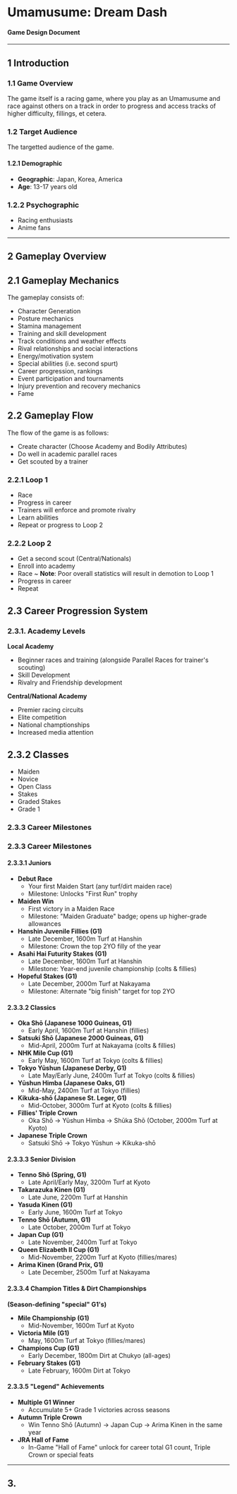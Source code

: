 # Umamusume: Dream Dash

#### Game Design Document

---

## 1 Introduction

### 1.1 Game Overview

The game itself is a racing game, where you play as an Umamusume and race against others on a track in order to progress and access tracks of higher difficulty, fillings, et cetera.

### 1.2 Target Audience

The targetted audience of the game.

#### 1.2.1 Demographic

- **Geographic**: Japan, Korea, America
- **Age**: 13-17 years old

### 1.2.2 Psychographic

- Racing enthusiasts
- Anime fans

---

## 2 Gameplay Overview

## 2.1 Gameplay Mechanics

The gameplay consists of:

- Character Generation
- Posture mechanics
- Stamina management
- Training and skill development
- Track conditions and weather effects
- Rival relationships and social interactions
- Energy/motivation system
- Special abilities (i.e. second spurt)
- Career progression, rankings
- Event participation and tournaments
- Injury prevention and recovery mechanics
- Fame

## 2.2 Gameplay Flow

The flow of the game is as follows:

- Create character (Choose Academy and Bodily Attributes)
- Do well in academic parallel races
- Get scouted by a trainer

### 2.2.1 Loop 1

- Race
- Progress in career
- Trainers will enforce and promote rivalry
- Learn abilities
- Repeat or progress to Loop 2

### 2.2.2 Loop 2

- Get a second scout (Central/Nationals)
- Enroll into academy
- Race ~ **Note**: Poor overall statistics will result in demotion to Loop 1
- Progress in career
- Repeat

## 2.3 Career Progression System

### 2.3.1. Academy Levels

**Local Academy**

- Beginner races and training (alongside Parallel Races for trainer's scouting)
- Skill Development
- Rivalry and Friendship development

**Central/National Academy**

- Premier racing circuits
- Elite competition
- National champtionships
- Increased media attention

## 2.3.2 Classes

- Maiden
- Novice
- Open Class
- Stakes
- Graded Stakes
- Grade 1

### 2.3.3 Career Milestones

### 2.3.3 Career Milestones

#### 2.3.3.1 Juniors

- **Debut Race**
  - Your first Maiden Start (any turf/dirt maiden race)
  - Milestone: Unlocks "First Run" trophy
- **Maiden Win**
  - First victory in a Maiden Race
  - Milestone: "Maiden Graduate" badge; opens up higher-grade allowances
- **Hanshin Juvenile Fillies (G1)**
  - Late December, 1600m Turf at Hanshin
  - Milestone: Crown the top 2YO filly of the year
- **Asahi Hai Futurity Stakes (G1)**
  - Late December, 1600m Turf at Hanshin
  - Milestone: Year-end juvenile championship (colts & fillies)
- **Hopeful Stakes (G1)**
  - Late December, 2000m Turf at Nakayama
  - Milestone: Alternate "big finish" target for top 2YO

#### 2.3.3.2 Classics

- **Oka Shō (Japanese 1000 Guineas, G1)**
  - Early April, 1600m Turf at Hanshin (fillies)
- **Satsuki Shō (Japanese 2000 Guineas, G1)**
  - Mid-April, 2000m Turf at Nakayama (colts & fillies)
- **NHK Mile Cup (G1)**
  - Early May, 1600m Turf at Tokyo (colts & fillies)
- **Tokyo Yūshun (Japanese Derby, G1)**
  - Late May/Early June, 2400m Turf at Tokyo (colts & fillies)
- **Yūshun Himba (Japanese Oaks, G1)**
  - Mid-May, 2400m Turf at Tokyo (fillies)
- **Kikuka-shō (Japanese St. Leger, G1)**
  - Mid-October, 3000m Turf at Kyoto (colts & fillies)
- **Fillies' Triple Crown**
  - Oka Shō → Yūshun Himba → Shūka Shō (October, 2000m Turf at Kyoto)
- **Japanese Triple Crown**
  - Satsuki Shō → Tokyo Yūshun → Kikuka-shō

#### 2.3.3.3 Senior Division

- **Tenno Shō (Spring, G1)**
  - Late April/Early May, 3200m Turf at Kyoto
- **Takarazuka Kinen (G1)**
  - Late June, 2200m Turf at Hanshin
- **Yasuda Kinen (G1)**
  - Early June, 1600m Turf at Tokyo
- **Tenno Shō (Autumn, G1)**
  - Late October, 2000m Turf at Tokyo
- **Japan Cup (G1)**
  - Late November, 2400m Turf at Tokyo
- **Queen Elizabeth II Cup (G1)**
  - Mid-November, 2200m Turf at Kyoto (fillies/mares)
- **Arima Kinen (Grand Prix, G1)**
  - Late December, 2500m Turf at Nakayama

#### 2.3.3.4 Champion Titles & Dirt Championships
__(Season-defining "special" G1's)__

- **Mile Championship (G1)**
  - Mid-November, 1600m Turf at Kyoto
- **Victoria Mile (G1)**
  - May, 1600m Turf at Tokyo (fillies/mares)
- **Champions Cup (G1)**
  - Early December, 1800m Dirt at Chukyo (all-ages)
- **February Stakes (G1)**
  - Late February, 1600m Dirt at Tokyo

#### 2.3.3.5 "Legend" Achievements

- **Multiple G1 Winner**
  - Accumulate 5+ Grade 1 victories across seasons
- **Autumn Triple Crown**
  - Win Tenno Shō (Autumn) → Japan Cup → Arima Kinen in the same year
- **JRA Hall of Fame**
  - In-Game "Hall of Fame" unlock for career total G1 count, Triple Crown or special feats

---

## 3.
